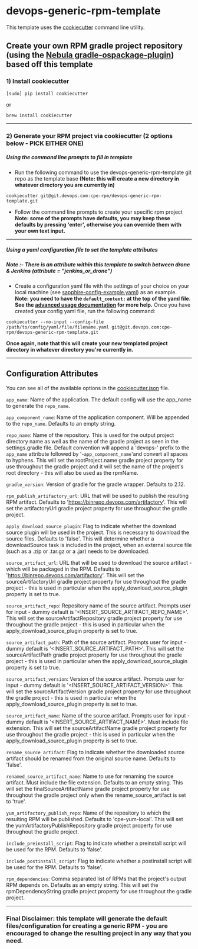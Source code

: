 # devops-generic-rpm-template

This template uses the [cookiecutter](http://cookiecutter.readthedocs.io/en/latest/index.html) command line utility.

## Create your own RPM gradle project repository (using the [Nebula gradle-ospackage-plugin](https://github.com/nebula-plugins/gradle-ospackage-plugin/blob/master/Plugin-Rpm.md)) based off this template

### 1) Install cookiecutter
```
[sudo] pip install cookiecutter
```
or
```
brew install cookiecutter
```
---
### 2) Generate your RPM project via cookiecutter (2 options below - PICK EITHER ONE)
##### Using the command line prompts to fill in template
- Run the following command to use the devops-generic-rpm-template git repo as the template base
**(Note: this will create a new directory in whatever directory you are currently in)**
```
cookiecutter git@git.devops.com:cpe-rpm/devops-generic-rpm-template.git
```

- Follow the command line prompts to create your specific rpm project
**Note: some of the prompts have defaults, you may keep these defaults by pressing 'enter', otherwise you can override them with your own text input.**

---

##### Using a yaml configuration file to set the template attributes
##### Note :-  There is an attribute within this template to switch between drone & Jenkins (attribute = "jenkins_or_drone")
- Create a configuration yaml file with the settings of your choice on your local machine (see [sapphire-config-example.yaml](sapphire-config-example.yaml)) as an example.
**Note: you need to have the ```default_context:``` at the top of the yaml file. See the [advanced usage documentation](https://github.com/audreyr/cookiecutter/blob/9ded8b172929619f1b3a2c1842d37e8beca25f24/docs/advanced_usage.rst) for more help.** Once you have created your config yaml file, run the following command:
```
cookiecutter --no-input --config-file /path/to/config/yaml/file/filename.yaml git@git.devops.com:cpe-rpm/devops-generic-rpm-template.git
```
**Once again, note that this will create your new templated project directory in whatever directory you're currently in.**

---
## Configuration Attributes

You can see all of the available options in the [cookiecutter.json](cookiecutter.json) file.

```app_name```: Name of the application. The default config will use the app_name to generate the ```repo_name```.

```app_component_name```: Name of the application component. Will be appended to the ```repo_name```. Defaults to an empty string.

```repo_name```: Name of the repository. This is used for the output project directory name as well as the name of the gradle project as seen in the settings.gradle file. Default convention will append a 'devops-' prefix to the ```app_name``` attribute followed by '-```app_component_name```'and convert all spaces to hyphens. This will set the rootProject.name gradle project property for use throughout the gradle project and it will set the name of the project's root directory - this will also be used as the rpmName.

```gradle_version```: Version of gradle for the gradle wrapper. Defaults to 2.12.

```rpm_publish_artifactory_url```: URL that will be used to publish the resulting RPM artifact. Defaults to 'https://binrepo.devops.com/artifactory'. This will set the artifactoryUrl gradle project property for use throughout the gradle project.

```apply_download_source_plugin```: Flag to indicate whether the download source plugin will be used in the project. This is necessary to download the source files. Defaults to 'false'. This will determine whether a downloadSource task is included in the project, when an external source file (such as a .zip or .tar.gz or a .jar) needs to be downloaded.

```source_artifact_url```: URL that will be used to download the source artifact - which will be packaged in the RPM. Defaults to 'https://binrepo.devops.com/artifactory'. This will set the sourceArtifactoryUrl gradle project property for use throughout the gradle project - this is used in particular when the apply_download_source_plugin property is set to true.

```source_artifact_repo```: Repository name of the source artifact. Prompts user for input - dummy default is '<INSERT_SOURCE_ARTIFACT_REPO_NAME>'. This will set the sourceArtifactRepository gradle project property for use throughout the gradle project - this is used in particular when the apply_download_source_plugin property is set to true.

```source_artifact_path```: Path of the source artifact. Prompts user for input - dummy default is '<INSERT_SOURCE_ARTIFACT_PATH>'. This will set the sourceArtifactPath gradle project property for use throughout the gradle project - this is used in particular when the apply_download_source_plugin property is set to true.

```source_artifact_version```: Version of the source artifact. Prompts user for input - dummy default is '<INSERT_SOURCE_ARTIFACT_VERSION>'. This will set the sourceArtifactVersion gradle project property for use throughout the gradle project - this is used in particular when the apply_download_source_plugin property is set to true.

```source_artifact_name```: Name of the source artifact. Prompts user for input - dummy default is '<INSERT_SOURCE_ARTIFACT_NAME>'. Must include file extension. This will set the sourceArtifactName gradle project property for use throughout the gradle project - this is used in particular when the apply_download_source_plugin property is set to true.

```rename_source_artifact```: Flag to indicate whether the downloaded source artifact should be renamed from the original source name. Defaults to 'false'.

```renamed_source_artifact_name```: Name to use for renaming the source artifact. Must include the file extension. Defaults to an empty string. This will set the finalSourceArtifactName gradle project property for use throughout the gradle project only when the rename_source_artifact is set to 'true'.

```yum_artifactory_publish_repo```: Name of the repository to which the resulting RPM will be published. Defaults to 'cpe-yum-local'. This will set the yumArtifactoryPublishRepository gradle project property for use throughout the gradle project.

```include_preinstall_script```: Flag to indicate whether a preinstall script will be used for the RPM. Defaults to 'false'.

```include_postinstall_script```: Flag to indicate whether a postinstall script will be used for the RPM. Defaults to 'false'.

```rpm_dependencies```: Comma separated list of RPMs that the project's output RPM depends on. Defaults as an empty string. This will set the rpmDependencyString gradle project property for use throughout the gradle project.

---

### **Final Disclaimer: this template will generate the default files/configuration for creating a generic RPM - you are encouraged to change the resulting project in any way that you need.**
